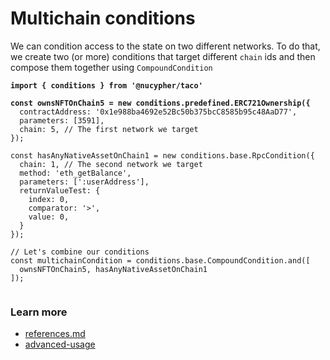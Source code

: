 # Multichain conditions

We can condition access to the state on two different networks. To do that, we create two (or more) conditions that target different `chain` ids and then compose them together using `CompoundCondition`

<pre class="language-typescript"><code class="lang-typescript"><strong>import { conditions } from '@nucypher/taco'
</strong><strong>
</strong><strong>const ownsNFTOnChain5 = new conditions.predefined.ERC721Ownership({
</strong>  contractAddress: '0x1e988ba4692e52Bc50b375bcC8585b95c48AaD77',
  parameters: [3591],
  chain: 5, // The first network we target
});

const hasAnyNativeAssetOnChain1 = new conditions.base.RpcCondition({
  chain: 1, // The second network we target
  method: 'eth_getBalance',
  parameters: [':userAddress'],
  returnValueTest: {
    index: 0,
    comparator: '>',
    value: 0,
  }
});

// Let's combine our conditions
const multichainCondition = conditions.base.CompoundCondition.and([
  ownsNFTOnChain5, hasAnyNativeAssetOnChain1
]);

</code></pre>

### Learn more&#x20;

* [references.md](../../references.md "mention")
* [advanced-usage](../../advanced-usage/ "mention")
